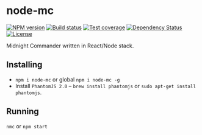 # node-mc

[![NPM version][npm-image]][npm-url]
[![Build status][travis-image]][travis-url]
[![Test coverage][coveralls-image]][coveralls-url]
[![Dependency Status][david-image]][david-url]
[![License][license-image]][license-url]

Midnight Commander written in React/Node stack.

## Installing

 - `npm i node-mc` or global `npm i node-mc -g`
 - Install `PhantomJS 2.0` – `brew install phantomjs` or `sudo apt-get install phantomjs`.

## Running

`nmc` or `npm start`

[npm-image]: https://img.shields.io/npm/v/node-mc.svg?style=flat-square
[npm-url]: https://npmjs.org/package/node-mc
[github-tag]: http://img.shields.io/github/tag/azproduction/node-mc.svg?style=flat-square
[github-url]: https://github.com/azproduction/node-mc/tags
[travis-image]: https://img.shields.io/travis/azproduction/node-mc.svg?style=flat-square
[travis-url]: https://travis-ci.org/azproduction/node-mc
[coveralls-image]: https://img.shields.io/coveralls/azproduction/node-mc.svg?style=flat-square
[coveralls-url]: https://coveralls.io/r/azproduction/node-mc
[david-image]: http://img.shields.io/david/azproduction/node-mc.svg?style=flat-square
[david-url]: https://david-dm.org/azproduction/node-mc
[license-image]: http://img.shields.io/npm/l/node-mc.svg?style=flat-square
[license-url]: LICENSE
